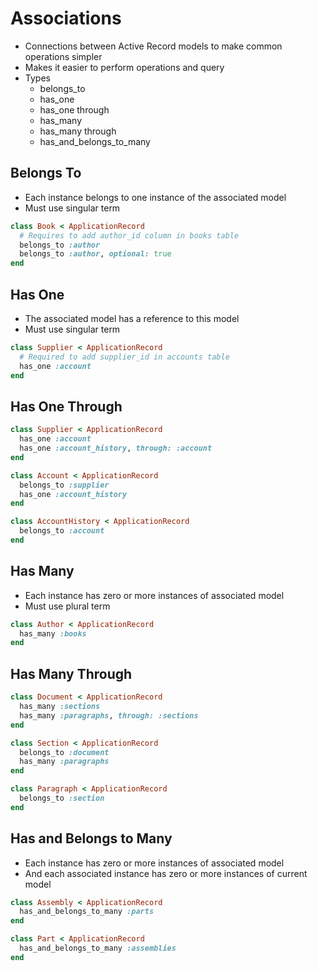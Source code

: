 # Associations

-   Connections between Active Record models to make common operations simpler
-   Makes it easier to perform operations and query
-   Types
    -   belongs_to
    -   has_one
    -   has_one through
    -   has_many
    -   has_many through
    -   has_and_belongs_to_many

## Belongs To

-   Each instance belongs to one instance of the associated model
-   Must use singular term

```rb
class Book < ApplicationRecord
  # Requires to add author_id column in books table
  belongs_to :author
  belongs_to :author, optional: true
end
```

## Has One

-   The associated model has a reference to this model
-   Must use singular term

```rb
class Supplier < ApplicationRecord
  # Required to add supplier_id in accounts table
  has_one :account
end
```

## Has One Through

```rb
class Supplier < ApplicationRecord
  has_one :account
  has_one :account_history, through: :account
end

class Account < ApplicationRecord
  belongs_to :supplier
  has_one :account_history
end

class AccountHistory < ApplicationRecord
  belongs_to :account
end
```

## Has Many

-   Each instance has zero or more instances of associated model
-   Must use plural term

```rb
class Author < ApplicationRecord
  has_many :books
end
```

## Has Many Through

```rb
class Document < ApplicationRecord
  has_many :sections
  has_many :paragraphs, through: :sections
end

class Section < ApplicationRecord
  belongs_to :document
  has_many :paragraphs
end

class Paragraph < ApplicationRecord
  belongs_to :section
end
```

## Has and Belongs to Many

-   Each instance has zero or more instances of associated model
-   And each associated instance has zero or more instances of current model

```rb
class Assembly < ApplicationRecord
  has_and_belongs_to_many :parts
end

class Part < ApplicationRecord
  has_and_belongs_to_many :assemblies
end
```

